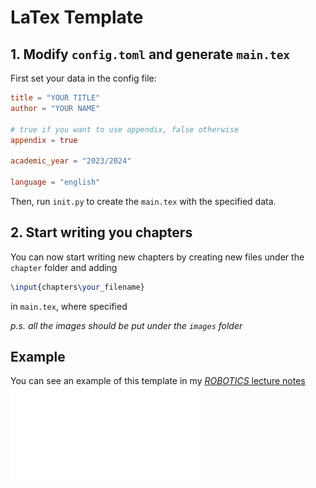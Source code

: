 # LaTex Template

## 1. Modify `config.toml` and generate `main.tex`

First set your data in the config file:
```toml
title = "YOUR TITLE"
author = "YOUR NAME"

# true if you want to use appendix, false otherwise
appendix = true

academic_year = "2023/2024"

language = "english"
```
Then, run `init.py` to create the `main.tex` with the specified data.

## 2. Start writing you chapters 

You can now start writing new chapters by creating new files under the `chapter` folder and adding
```tex
\input{chapters\your_filename}
```
in `main.tex`, where specified

*p.s. all the images should be put under the `images` folder*



## Example

You can see an example of this template in my [*ROBOTICS* lecture notes](https://github.com/regi18/Robotics_LectureNotes/blob/master/main.pdf)
![](example.pdf)